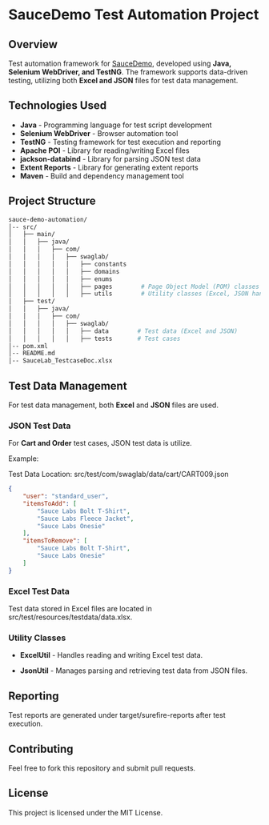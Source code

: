 # SauceDemo Test Automation Project

## Overview

Test automation framework for [SauceDemo](https://www.saucedemo.com/), developed using **Java, Selenium WebDriver, and TestNG**. The framework supports data-driven testing, utilizing both **Excel and JSON** files for test data management.

## Technologies Used

- **Java** - Programming language for test script development
- **Selenium WebDriver** - Browser automation tool
- **TestNG** - Testing framework for test execution and reporting
- **Apache POI** - Library for reading/writing Excel files
- **jackson-databind** - Library for parsing JSON test data
- **Extent Reports** - Library for generating extent reports
- **Maven** - Build and dependency management tool

## Project Structure
```bash
sauce-demo-automation/
│-- src/
│   ├── main/
│   │   ├── java/
│   │   │   ├── com/
│   │   │   │   ├── swaglab/
│   │   │   │   │   ├── constants
│   │   │   │   │   ├── domains      
│   │   │   │   │   ├── enums
│   │   │   │   │   ├── pages        # Page Object Model (POM) classes
│   │   │   │   │   ├── utils        # Utility classes (Excel, JSON handling, WebDriver management)
│   ├── test/
│   │   ├── java/
│   │   │   ├── com/
│   │   │   │   ├── swaglab/
│   │   │   │   │   ├── data        # Test data (Excel and JSON)
│   │   │   │   │   ├── tests       # Test cases   
│-- pom.xml
│-- README.md
│-- SauceLab_TestcaseDoc.xlsx
```

## Test Data Management

For test data management, both **Excel** and **JSON** files are used.

### JSON Test Data

For **Cart and Order** test cases, JSON test data is utilize.

Example:

Test Data Location: src/test/com/swaglab/data/cart/CART009.json
```JSON
{
    "user": "standard_user",
    "itemsToAdd": [
        "Sauce Labs Bolt T-Shirt",
        "Sauce Labs Fleece Jacket",
        "Sauce Labs Onesie"
    ],
    "itemsToRemove": [
        "Sauce Labs Bolt T-Shirt",
        "Sauce Labs Onesie"
    ]
}
```
### Excel Test Data

Test data stored in Excel files are located in src/test/resources/testdata/data.xlsx.

### Utility Classes

- **ExcelUtil** - Handles reading and writing Excel test data.

- **JsonUtil** - Manages parsing and retrieving test data from JSON files.

## Reporting

Test reports are generated under target/surefire-reports after test execution.

## Contributing

Feel free to fork this repository and submit pull requests.

## License

This project is licensed under the MIT License.
